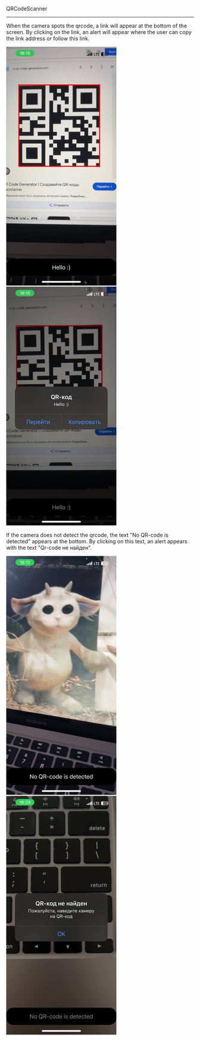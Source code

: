 QRCodeScanner 
__________________________________
When the camera spots the qrcode, a link will appear at the bottom of the screen. By clicking on the link, an alert will appear where the user can copy the link address or follow this link.

![Screnshot](https://github.com/AL-Lina/QRCodeScanner/blob/main/QRCodeScanner/FindQRCode.jpeg)
![Screnshot](https://github.com/AL-Lina/QRCodeScanner/blob/main/QRCodeScanner/Alert.jpeg)

If the camera does not detect the qrcode, the text "No QR-code is detected" appears at the bottom. By clicking on this text, an alert appears with the text "Qr-code не найден".

![Screnshot](https://github.com/AL-Lina/QRCodeScanner/blob/main/QRCodeScanner/NoQRcode.jpeg)
![Screnshot](https://github.com/AL-Lina/QRCodeScanner/blob/main/QRCodeScanner/noQRcodeAlert.jpeg)
